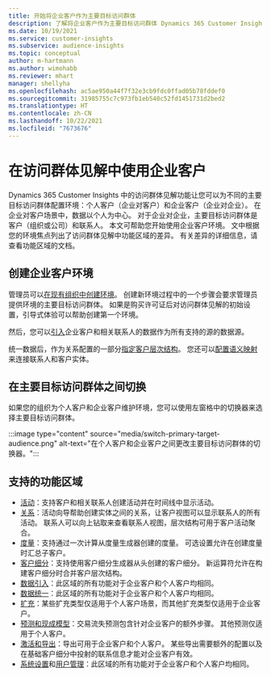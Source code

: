 ```yaml
---
title: 开始将企业客户作为主要目标访问群体
description: 了解将企业客户作为主要目标访问群体 Dynamics 365 Customer Insights。
ms.date: 10/19/2021
ms.service: customer-insights
ms.subservice: audience-insights
ms.topic: conceptual
author: m-hartmann
ms.author: wimohabb
ms.reviewer: mhart
manager: shellyha
ms.openlocfilehash: ac5ae950a44f7f32e3cb9fdc0ffad05b78fddef0
ms.sourcegitcommit: 31985755c7c973fb1eb540c52fd1451731d2bed2
ms.translationtype: HT
ms.contentlocale: zh-CN
ms.lasthandoff: 10/22/2021
ms.locfileid: "7673676"
---
```

# <a name="work-with-business-accounts-in-audience-insights"></a>在访问群体见解中使用企业客户

Dynamics 365 Customer Insights 中的访问群体见解功能让您可以为不同的主要目标访问群体配置环境：个人客户（企业对客户）和企业客户（企业对企业）。 在企业对客户场景中，数据以个人为中心。 对于企业对企业，主要目标访问群体是客户（组织或公司）和联系人。 本文可帮助您开始使用企业客户环境。 文中根据您的环境焦点列出了访问群体见解中功能区域的差异。 有关差异的详细信息，请查看功能区域的文档。 

## <a name="create-an-environment-for-business-accounts"></a>创建企业客户环境

管理员可以[在现有组织中创建环境](create-environment.md)。 创建新环境过程中的一个步骤会要求管理员提供环境的主要目标访问群体。 如果是购买许可证后对访问群体见解的初始设置，引导式体验可以帮助创建第一个环境。

然后，您可以[引入](data-sources.md)企业客户和相关联系人的数据作为所有支持的源的数据源。

统一数据后，作为关系配置的一部分[指定客户层次结构](relationships.md#set-up-account-hierarchies)。 您还可以[配置语义映射](semantic-mappings.md)来连接联系人和客户实体。 

## <a name="switch-between-primary-target-audience"></a>在主要目标访问群体之间切换

如果您的组织为个人客户和企业客户维护环境，您可以使用左窗格中的切换器来选择主要目标访问群体。

:::image type="content" source="media/switch-primary-target-audience.png" alt-text="在个人客户和企业客户之间更改主要目标访问群体的切换器。":::

## <a name="supported-feature-areas"></a>支持的功能区域

- [活动](activities.md)：支持客户和相关联系人创建活动并在时间线中显示活动。
- [关系](relationships.md)：活动向导帮助创建实体之间的关系，让客户视图可以显示联系人的所有活动。 联系人可以向上钻取来查看联系人视图，层次结构可用于客户活动聚合。
- [度量](measures.md)：支持通过一次计算从度量生成器创建的度量。 可选设置允许在创建度量时汇总子客户。
- [客户细分](segments.md)：支持使用客户细分生成器从头创建的客户细分。 新运算符允许在构建客户细分时合并客户层次结构。
- [数据引入](data-sources.md)：此区域的所有功能对于企业客户和个人客户均相同。
- [数据统一](data-unification.md)：此区域的所有功能对于企业客户和个人客户均相同。
- [扩充](enrichment-hub.md)：某些扩充类型仅适用于个人客户场景，而其他扩充类型仅适用于企业客户。
- [预测和现成模型](predictions-overview.md)：交易流失预测包含针对企业客户的额外步骤。 其他预测仅适用于个人客户。
- [激活和导出](export-destinations.md)：导出可用于企业客户和个人客户。 某些导出需要额外的配置以及在基础客户细分中投射的联系信息才能对企业客户有效。
- [系统设置](system.md)和[用户管理](permissions.md)：此区域的所有功能对于企业客户和个人客户均相同。

